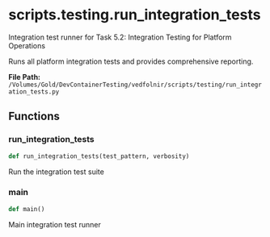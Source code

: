 # scripts.testing.run_integration_tests

Integration test runner for Task 5.2: Integration Testing for Platform Operations

Runs all platform integration tests and provides comprehensive reporting.

**File Path:** `/Volumes/Gold/DevContainerTesting/vedfolnir/scripts/testing/run_integration_tests.py`

## Functions

### run_integration_tests

```python
def run_integration_tests(test_pattern, verbosity)
```

Run the integration test suite

### main

```python
def main()
```

Main integration test runner


